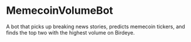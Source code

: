 # MemecoinVolumeBot
A bot that picks up breaking news stories, predicts memecoin tickers, and finds the top two with the highest volume on Birdeye.
